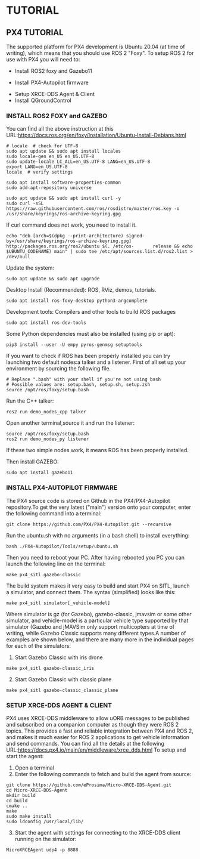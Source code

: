 # TUTORIAL
## PX4 TUTORIAL
The supported platform for PX4 development is Ubuntu 20.04 (at time of writing), which means that you should use ROS 2 "Foxy".
To setup ROS 2 for use with PX4 you will need to:
- Install ROS2 foxy and Gazebo11
* Install PX4-Autopilot firmware
+ Setup XRCE-DDS Agent & Client
+ Install QGroundControl

### INSTALL ROS2 FOXY and GAZEBO
  You can find all the above instruction at this URL:https://docs.ros.org/en/foxy/Installation/Ubuntu-Install-Debians.html 
  ```
# locale  # check for UTF-8
  sudo apt update && sudo apt install locales
  sudo locale-gen en_US en_US.UTF-8
  sudo update-locale LC_ALL=en_US.UTF-8 LANG=en_US.UTF-8
  export LANG=en_US.UTF-8
  locale  # verify settings
  ```
  ```
  sudo apt install software-properties-common
  sudo add-apt-repository universe
  ```
  ```
  sudo apt update && sudo apt install curl -y
  sudo curl -sSL https://raw.githubusercontent.com/ros/rosdistro/master/ros.key -o /usr/share/keyrings/ros-archive-keyring.gpg
  ```
  If curl command does not work, you need to install it.
  ```
  echo "deb [arch=$(dpkg --print-architecture) signed-by=/usr/share/keyrings/ros-archive-keyring.gpg] http://packages.ros.org/ros2/ubuntu $(. /etc/os-       release && echo $UBUNTU_CODENAME) main" | sudo tee /etc/apt/sources.list.d/ros2.list > /dev/null
  ```
  Update the system:
  ```
  sudo apt update && sudo apt upgrade
  ```
  Desktop Install (Recommended): ROS, RViz, demos, tutorials.
  ```
  sudo apt install ros-foxy-desktop python3-argcomplete
  ```
  Development tools: Compilers and other tools to build ROS packages
   ```
   sudo apt install ros-dev-tools
   ```
  Some Python dependencies must also be installed (using pip or apt):
  ```
  pip3 install --user -U empy pyros-genmsg setuptools
  ```
  If you want to check if ROS has been properly installed you can try launching two default nodes:a talker and a listener.
  First of all set up your environment by sourcing the following file.
  ```
  # Replace ".bash" with your shell if you're not using bash
  # Possible values are: setup.bash, setup.sh, setup.zsh
  source /opt/ros/foxy/setup.bash
  ```
  Run the C++ talker:
  ```
  ros2 run demo_nodes_cpp talker
  ```
  Open another terminal,source it and run the listener:
  ```
  source /opt/ros/foxy/setup.bash
  ros2 run demo_nodes_py listener
  ```
  If these two simple nodes work, it means ROS has been properly installed.
  
  Then install GAZEBO:
  ```
  sudo apt install gazebo11
  ```
  
  ### INSTALL PX4-AUTOPILOT FIRMWARE
  
  The PX4 source code is stored on Github in the PX4/PX4-Autopilot repository.To get the very latest ("main") version onto your computer, enter the           following command into a terminal:
  ```
  git clone https://github.com/PX4/PX4-Autopilot.git --recursive
  ```
  Run the ubuntu.sh with no arguments (in a bash shell) to install everything:
  ```
  bash ./PX4-Autopilot/Tools/setup/ubuntu.sh
  ```
  Then you need to reboot your PC.
  After having rebooted you PC you can launch the following line on the terminal:
  ```
  make px4_sitl gazebo-classic
  ```
  The build system makes it very easy to build and start PX4 on SITL, launch a simulator, and connect them. The syntax (simplified) looks like this:
  ```
  make px4_sitl simulator[_vehicle-model]
  ```
  Where simulator is gz (for Gazebo), gazebo-classic, jmavsim or some other simulator, and vehicle-model is a particular vehicle type supported by that       simulator (Gazebo and jMAVSim only support multicopters at time of writing, while Gazebo Classic supports many different types.A number of examples are     shown below, and there are many more in the individual pages for each of the simulators:
  1. Start Gazebo Classic with iris drone
  ```
  make px4_sitl gazebo-classic_iris
  ```
  2. Start Gazebo Classic with classic plane
  ```
  make px4_sitl gazebo-classic_classic_plane
  ```
  ### SETUP XRCE-DDS AGENT & CLIENT
  PX4 uses XRCE-DDS middleware to allow uORB messages to be published and subscribed on a companion computer as though they were ROS 2 topics. This           provides a fast and reliable integration between PX4 and ROS 2, and makes it much easier for ROS 2 applications to get vehicle information and send         commands. You can find all the details at the following URL:https://docs.px4.io/main/en/middleware/xrce_dds.html
  To setup and start the agent:
  1. Open a terminal
  2. Enter the following commands to fetch and build the agent from source:
  ```
  git clone https://github.com/eProsima/Micro-XRCE-DDS-Agent.git
  cd Micro-XRCE-DDS-Agent
  mkdir build
  cd build
  cmake ..
  make
  sudo make install
  sudo ldconfig /usr/local/lib/
  ```
  3. Start the agent with settings for connecting to the XRCE-DDS client running on the simulator:
   ```
   MicroXRCEAgent udp4 -p 8888
   ```
